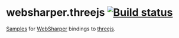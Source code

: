 # websharper.threejs [![Build status](https://ci.appveyor.com/api/projects/status/968n948dca127oca)](https://ci.appveyor.com/project/t0yv0/websharper-threejs)

[Samples][samp] for [WebSharper][ws] bindings to [threejs][tjs].

[samp]: http://intellifactory.github.io/websharper.threejs
[tjs]: http://threejs.org/
[ws]: http://websharper.com/
